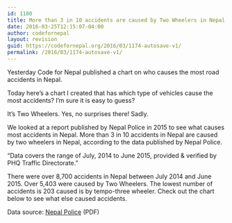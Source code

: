 ```yaml
---
id: 1180
title: More than 3 in 10 accidents are caused by Two Wheelers in Nepal
date: 2016-03-25T12:15:07-04:00
author: codefornepal
layout: revision
guid: https://codefornepal.org/2016/03/1174-autosave-v1/
permalink: /2016/03/1174-autosave-v1/
---
```

Yesterday Code for Nepal published a chart on who causes the most road accidents in Nepal.

Today here&#8217;s a chart I created that has which type of vehicles cause the most accidents? I&#8217;m sure it is easy to guess?

It&#8217;s Two Wheelers. Yes, no surprises there! Sadly.

We looked at a report published by Nepal Police in 2015 to see what causes most accidents in Nepal. More than 3 in 10 accidents in Nepal are caused by two wheelers in Nepal, according to the data published by Nepal Police.

“Data covers the range of July, 2014 to June 2015, provided & verified by PHQ Traffic Directorate.”

There were over 8,700 accidents in Nepal between July 2014 and June 2015. Over 5,403 were caused by Two Wheelers. The lowest number of accidents is 203 caused is by tempo-three wheeler. Check out the chart below to see what else caused accidents.



Data source: <a href="http://www.nepalpolice.gov.np/images/documents/general_documents/police-mirror-2072-07-02.pdf" target="_blank">Nepal Police</a> (PDF)